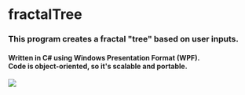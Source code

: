 # fractalTree
<h3>This program creates a fractal "tree" based on user inputs.</h3>
<h4>Written in C# using Windows Presentation Format (WPF).<br>
Code is object-oriented, so it's scalable and portable.</h4>
<img src="Tree.JPG">
